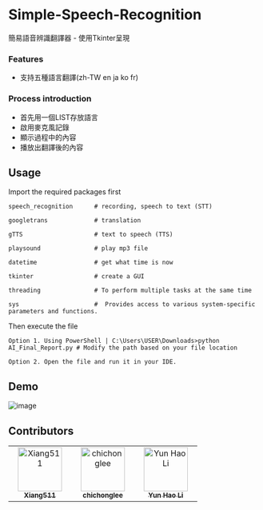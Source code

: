 # Simple-Speech-Recognition

簡易語音辨識翻譯器 - 使用Tkinter呈現

### Features

- 支持五種語言翻譯(zh-TW en ja ko fr)
   

### Process introduction

- 首先用一個LIST存放語言
- 啟用麥克風記錄
- 顯示過程中的內容
- 播放出翻譯後的內容


## Usage

Import the required packages first

```
speech_recognition      # recording, speech to text (STT)

googletrans             # translation

gTTS                    # text to speech (TTS)

playsound               # play mp3 file

datetime                # get what time is now

tkinter                 # create a GUI

threading               # To perform multiple tasks at the same time

sys                     #  Provides access to various system-specific parameters and functions.
```
Then execute the file

```shell
Option 1. Using PowerShell | C:\Users\USER\Downloads>python AI_Final_Report.py # Modify the path based on your file location
```

```
Option 2. Open the file and run it in your IDE.
```
## Demo
![image](https://github.com/Xiang511/Simple-Speech-Recognition/assets/120042360/2bcd26dd-898a-4870-83d2-414c5d5defde)

## Contributors
<table>
  <tr align="left">
    <td align="center">
      <a href="https://github.com/Xiang511" style="display:inline-block;width:110px"><img src="https://avatars.githubusercontent.com/u/120042360?v=4" width="88px;"alt="Xiang511"/><br/><sub><b>Xiang511</b></sub></a><br/>
    </td> 
    
  <td align="center">
      <a href="https://github.com/chichonglee"  style="display:inline-block;width:110px"><img src="https://avatars.githubusercontent.com/u/79591104?v=4" width="88px;" alt="chichonglee"/><br/><sub><b>chichonglee</b></sub></a><br/>
  </td>
    
  <td align="center">
      <a href="https://github.com/yh2der" style="display:inline-block;width:110px"><img src="https://avatars.githubusercontent.com/u/84719731?v=4" width="88px;" alt="Yun Hao Li"/><br/><sub><b>Yun Hao Li</b></sub></a><br/>
  </td>    
  </tr>
</table>








